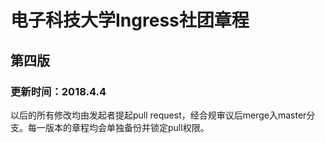 # 电子科技大学Ingress社团章程
## 第四版
### 更新时间：2018.4.4
以后的所有修改均由发起者提起pull request，经合规审议后merge入master分支。每一版本的章程均会单独备份并锁定pull权限。
